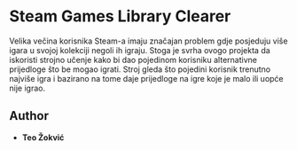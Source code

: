 # Steam Games Library Clearer

Velika večina korisnika Steam-a imaju značajan problem gdje posjeduju više igara u svojoj kolekciji negoli ih igraju. Stoga je svrha ovogo projekta da iskoristi strojno učenje kako bi dao pojedinom korisniku alternativne prijedloge što be mogao igrati. 
Stroj gleda što pojedini korisnik trenutno najviše igra i bazirano na tome daje prijedloge na igre koje je malo ili uopće nije igrao. 

## Author

* **Teo Žokvić** 

